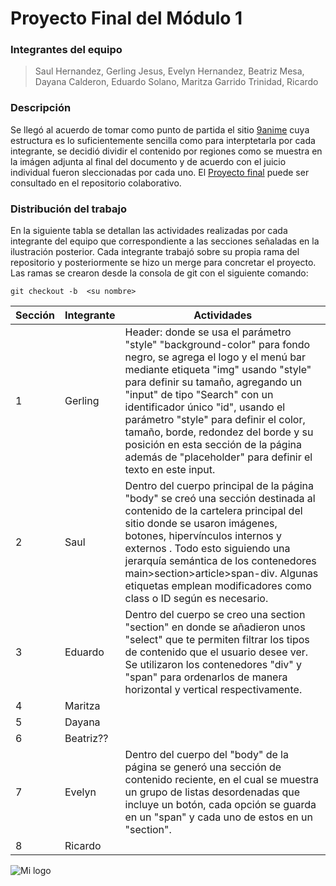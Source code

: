 



# Proyecto Final del Módulo 1

### Integrantes del equipo
>Saul Hernandez,
>Gerling Jesus,
>Evelyn Hernandez,
>Beatriz Mesa,
>Dayana Calderon,
>Eduardo Solano,
>Maritza Garrido Trinidad,
>Ricardo
### Descripción

Se llegó al acuerdo de tomar como punto de partida el sitio [9anime] cuya estructura es lo suficientemente sencilla como para interptetarla por cada integrante, se decidió dividir el contenido por regiones como se muestra en la imágen adjunta al final del documento y de acuerdo con el juicio individual fueron sleccionadas por cada uno.
El [Proyecto final] puede ser consultado en el repositorio colaborativo.

### Distribución del trabajo

En la siguiente tabla se detallan las actividades realizadas por cada integrante del equipo que correspondiente a las secciones señaladas en la ilustración posterior. Cada integrante trabajó sobre su propia rama del repositorio y posteriormente se hizo un merge para concretar el proyecto. 
Las ramas se crearon desde la consola de git con el siguiente comando:
```ssh
git checkout -b  <su nombre>
```

| Sección | Integrante | Actividades |
| ------ | ------ | ------ |
| 1 | Gerling | Header: donde se usa el parámetro "style" "background-color" para fondo negro, se agrega el logo y el menú bar mediante etiqueta "img" usando "style" para definir su tamaño, agregando un "input" de tipo "Search" con un identificador único "id", usando el parámetro "style" para definir el color, tamaño, borde, redondez del borde y su posición en esta sección de la página además de "placeholder" para definir el texto en este input. |
| 2 | Saul | Dentro del cuerpo principal de la página "body" se creó una sección destinada al contenido de la cartelera principal del sitio donde se usaron imágenes, botones, hipervínculos internos y externos . Todo esto siguiendo una jerarquía semántica de los contenedores main>section>article>span-div. Algunas etiquetas emplean modificadores como class o ID según es necesario. |
| 3 | Eduardo | Dentro del cuerpo <body> se creo una section "section" en donde se añadieron unos  "select" que te permiten filtrar los tipos de contenido que el usuario desee ver. Se utilizaron los contenedores "div" y "span" para ordenarlos de manera horizontal y vertical respectivamente. |
| 4 | Maritza | |
| 5 | Dayana | |
| 6 | Beatriz?? | |
| 7 | Evelyn | Dentro del cuerpo del "body" de la página se generó una sección de contenido reciente, en el cual se muestra un grupo de listas desordenadas que incluye un botón, cada opción se guarda en un "span" y cada uno de estos en un "section". |
| 8 | Ricardo | |


![Mi logo](https://i.imgur.com/HhoQJb5.png)

[9anime]: <https://i.imgur.com/HhoQJb5.png>
[Proyecto Final]: <https://github.com/ArgHero/ProyectoFinal>

